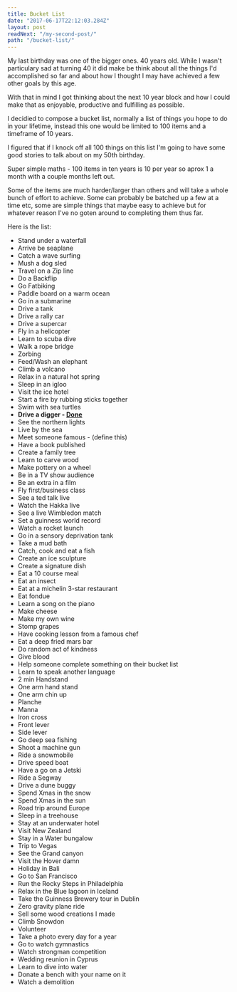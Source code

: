 ```yaml
---
title: Bucket List
date: "2017-06-17T22:12:03.284Z"
layout: post
readNext: "/my-second-post/"
path: "/bucket-list/"
---
```


My last birthday was one of the bigger ones. 40 years old. While I wasn't particulary sad at turning 40 it did make be think about all the things I'd accomplished so far and about how I thought I may have achieved a few other goals by this age.

With that in mind I got thinking about the next 10 year block and how I could make that as enjoyable, productive and fulfilling as possible.

I decidied to compose a bucket list, normally a list of things you hope to do in your lifetime, instead this one would be limited to 100 items and a timeframe of 10 years.

I figured that if I knock off all 100 things on this list I'm going to have some good stories to talk about on my 50th birthday.

Super simple maths - 100 items in ten years is 10 per year so aprox 1 a month with a couple months left out. 

Some of the items are much harder/larger than others and will take a whole bunch of effort to achieve. Some can probably be batched up a few at a time etc, some are simple things that maybe easy to achieve but for whatever reason I've no goten around to completing them thus far.

Here is the list:

* Stand under a waterfall
* Arrive be seaplane
* Catch a wave surfing
* Mush a dog sled
* Travel on a Zip line
* Do a Backflip
* Go Fatbiking
* Paddle board on a warm ocean
* Go in a submarine
* Drive a tank
* Drive a rally car
* Drive a supercar
* Fly in a helicopter
* Learn to scuba dive
* Walk a rope bridge
* Zorbing
* Feed/Wash an elephant
* Climb a volcano
* Relax in a natural hot spring
* Sleep in an igloo
* Visit the ice hotel
* Start a fire by rubbing sticks together
* Swim with sea turtles
* **Drive a digger - [Done](/drive-a-digger)**
* See the northern lights
* Live by the sea
* Meet someone famous - (define this)
* Have a book published
* Create a family tree
* Learn to carve wood
* Make pottery on a wheel
* Be in a TV show audience
* Be an extra in a film
* Fly first/business class
* See a ted talk live
* Watch the Hakka live
* See a live Wimbledon match
* Set a guinness world record
* Watch a rocket launch
* Go in a sensory deprivation tank
* Take a mud bath
* Catch, cook and eat a fish
* Create an ice sculpture
* Create a signature dish
* Eat a 10 course meal
* Eat an insect
* Eat at a michelin 3-star restaurant
* Eat fondue
* Learn a song on the piano 
* Make cheese
* Make my own wine
* Stomp grapes
* Have cooking lesson from a famous chef
* Eat a deep fried mars bar
* Do random act of kindness
* Give blood
* Help someone complete something on their bucket list
* Learn to speak another language
* 2 min Handstand
* One arm hand stand
* One arm chin up
* Planche
* Manna
* Iron cross
* Front lever
* Side lever
* Go deep sea fishing
* Shoot a machine gun
* Ride a snowmobile
* Drive speed boat
* Have a go on a Jetski
* Ride a Segway
* Drive a dune buggy
* Spend Xmas in the snow
* Spend Xmas in the sun
* Road trip around Europe
* Sleep in a treehouse
* Stay at an underwater hotel
* Visit New Zealand
* Stay in a Water bungalow
* Trip to Vegas
* See the Grand canyon
* Visit the Hover damn
* Holiday in Bali
* Go to San Francisco
* Run the Rocky Steps in Philadelphia 
* Relax in the Blue lagoon in Iceland
* Take the Guinness Brewery tour in Dublin
* Zero gravity plane ride
* Sell some wood creations I made
* Climb Snowdon
* Volunteer 
* Take a photo every day for a year
* Go to watch gymnastics 
* Watch strongman competition 
* Wedding reunion in Cyprus 
* Learn to dive into water
* Donate a bench with your name on it
* Watch a demolition



